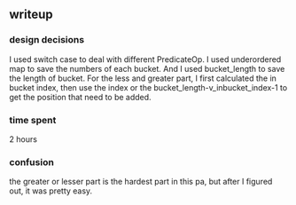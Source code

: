 ## writeup

### design decisions
I used switch case to deal with different PredicateOp. 
I used underordered map to save the numbers of each bucket. And I used bucket_length to save the length of bucket. 
For the less and greater part, I first calculated the in bucket index, then use the index or the bucket_length-v_inbucket_index-1 to get the position that need to be added.

### time spent
2 hours

### confusion
the greater or lesser part is the hardest part in this pa, but after I figured out, it was pretty easy.